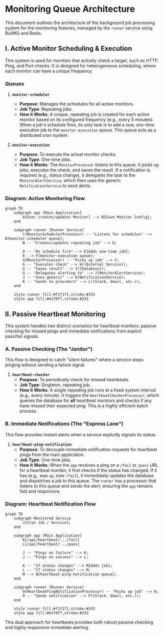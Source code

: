 # Monitoring Queue Architecture

This document outlines the architecture of the background job processing system for the monitoring features, managed by the `runner` service using BullMQ and Redis.

## I. Active Monitor Scheduling & Execution

This system is used for monitors that actively check a target, such as HTTP, Ping, and Port checks. It is designed for heterogeneous scheduling, where each monitor can have a unique frequency.

### Queues

1.  **`monitor-scheduler`**
    *   **Purpose**: Manages the schedules for all active monitors.
    *   **Job Type**: Repeating jobs.
    *   **How it Works**: A unique, repeating job is created for each active monitor based on its configured frequency (e.g., every 5 minutes). When a job's schedule fires, its only task is to add a *new, one-time* execution job to the `monitor-execution` queue. This queue acts as a distributed cron system.

2.  **`monitor-execution`**
    *   **Purpose**: To execute the actual monitor checks.
    *   **Job Type**: One-time jobs.
    *   **How it Works**: The `MonitorProcessor` listens to this queue. It picks up jobs, executes the check, and saves the result. If a notification is required (e.g., status change), it delegates the task to the `MonitorAlertService`, which then uses the generic `NotificationService` to send alerts.

### Diagram: Active Monitoring Flow

```mermaid
graph TD
    subgraph app [Main Application]
        A[User creates/updates Monitor] --> B{Save Monitor Config};
    end

    subgraph runner [Runner Service]
        C(MonitorSchedulerProcessor) -- "Listens for schedules" --> D[monitor-scheduler queue];
        B -- "Creates/updates repeating job" --> D;

        D -- "On schedule fire" --> E[Adds one-time job];
        E --> F[monitor-execution queue];
        G(MonitorProcessor) -- "Picks up job" --> F;
        G -- "Executes check" --> H((External Service));
        G -- "Saves result" --> I([Database]);
        G -- "Delegates alerting to" --> J(MonitorAlertService);
        J -- "Uses generic" --> K(NotificationService);
        K -- "Sends to providers" --> L((Slack, Email, etc.));
    end

    style runner fill:#f1f1f1,stroke:#333
    style app fill:#e1f0ff,stroke:#333
```

## II. Passive Heartbeat Monitoring

This system handles two distinct scenarios for heartbeat monitors: passive checking for missed pings and immediate notifications from explicit pass/fail signals.

### A. Passive Checking (The "Janitor")

This flow is designed to catch "silent failures" where a service stops pinging without sending a failure signal.

1.  **`heartbeat-checker`**
    *   **Purpose**: To periodically check for missed heartbeats.
    *   **Job Type**: Singleton, repeating job.
    *   **How it Works**: A single repeating job runs at a fixed system interval (e.g., every minute). It triggers the `HeartbeatCheckerProcessor`, which queries the database for **all** heartbeat monitors and checks if any have missed their expected ping. This is a highly efficient batch process.

### B. Immediate Notifications (The "Express Lane")

This flow provides instant alerts when a service explicitly signals its status.

1.  **`heartbeat-ping-notification`**
    *   **Purpose**: To decouple immediate notification requests for heartbeat pings from the main application.
    *   **Job Type**: One-time jobs.
    *   **How it Works**: When the `app` receives a ping on a `/fail` or `/pass` URL for a heartbeat monitor, it first checks if the status has changed. If it has (e.g., was `up`, now `/fail`), it immediately updates the database and dispatches a job to this queue. The `runner` has a processor that listens to this queue and sends the alert, ensuring the `app` remains fast and responsive.

### Diagram: Heartbeat Notification Flow

```mermaid
graph TD
    subgraph Monitored Service
        J[Cron Job / Service];
    end

    subgraph app [Main Application]
        K[/api/heartbeat/.../fail]
        L[/api/heartbeat/.../pass]

        J -- "Pings on failure" --> K;
        J -- "Pings on success" --> L;

        K -- "If status changes" --> M{Adds job};
        L -- "If status changes" --> M;
        M --> N[heartbeat-ping-notification queue];
    end

    subgraph runner [Runner Service]
        O(HeartbeatPingNotificationProcessor) -- "Picks up job" --> N;
        O -- "Sends notification" --> P((Slack, Email, etc.));
    end

    style runner fill:#f1f1f1,stroke:#333
    style app fill:#e1f0ff,stroke:#333
```

This dual approach for heartbeats provides both robust passive checking and highly responsive immediate alerting. 